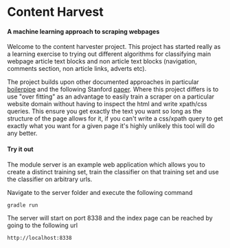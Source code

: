 # Content Harvest
#### A machine learning approach to scraping webpages

Welcome to the content harvester project. This project has started really as a learning exercise to trying out different
algorithms for classifying main webpage article text blocks and non article text blocks (navigation, comments section,
non article links, adverts etc).

The project builds upon other documented approaches in particular [boilerpipe](http://www.l3s.de/~kohlschuetter/boilerplate/) and the following Stanford [paper](http://cs229.stanford.edu/proj2013/YaoZuo-AMachineLearningApproachToWebpageContentExtraction.pdf).
Where this project differs is to use "over fitting" as an advantage to easily train a scraper on a particular website domain
without having to inspect the html and write xpath/css queries. This ensure you get exactly the text you want so long as
the structure of the page allows for it, if you can't write a css/xpath query to get exactly what you want for a given
page it's highly unlikely this tool will do any better.

#### Try it out

The module server is an example web application which allows you to create a distinct training set, train the classifier 
on that training set and use the classifier on arbitrary urls.

Navigate to the server folder and execute the following command

```
gradle run
```

The server will start on port 8338 and the index page can be reached by going to the following url

```
http://localhost:8338
```

